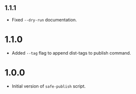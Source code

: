 ## 1.1.1

- Fixed `--dry-run` documentation.

# 1.1.0

- Added `--tag` flag to append dist-tags to publish command.

# 1.0.0

- Initial version of `safe-publish` script.
